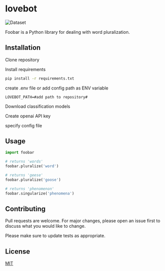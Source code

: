 # lovebot

![](/assets/data.png?raw=true "Dataset")


Foobar is a Python library for dealing with word pluralization.

## Installation

Clone repository

Install requirements
```bash
pip install -r requirements.txt
```

create .env file or add config path as ENV variable
```
LOVEBOT_PATH=#add path to repository#
```

Download classification models

Create openai API key

specify config file


## Usage

```python
import foobar

# returns 'words'
foobar.pluralize('word')

# returns 'geese'
foobar.pluralize('goose')

# returns 'phenomenon'
foobar.singularize('phenomena')
```

## Contributing
Pull requests are welcome. For major changes, please open an issue first to discuss what you would like to change.

Please make sure to update tests as appropriate.

## License
[MIT](https://choosealicense.com/licenses/mit/)

